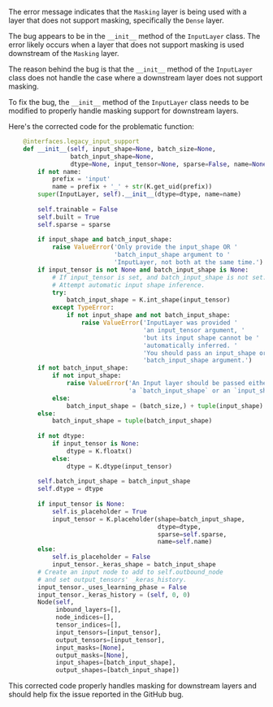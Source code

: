 The error message indicates that the `Masking` layer is being used with a layer that does not support masking, specifically the `Dense` layer.

The bug appears to be in the `__init__` method of the `InputLayer` class. The error likely occurs when a layer that does not support masking is used downstream of the `Masking` layer.

The reason behind the bug is that the `__init__` method of the `InputLayer` class does not handle the case where a downstream layer does not support masking.

To fix the bug, the `__init__` method of the `InputLayer` class needs to be modified to properly handle masking support for downstream layers.

Here's the corrected code for the problematic function:

```python
    @interfaces.legacy_input_support
    def __init__(self, input_shape=None, batch_size=None,
                 batch_input_shape=None,
                 dtype=None, input_tensor=None, sparse=False, name=None):
        if not name:
            prefix = 'input'
            name = prefix + '_' + str(K.get_uid(prefix))
        super(InputLayer, self).__init__(dtype=dtype, name=name)
    
        self.trainable = False
        self.built = True
        self.sparse = sparse
    
        if input_shape and batch_input_shape:
            raise ValueError('Only provide the input_shape OR '
                             'batch_input_shape argument to '
                             'InputLayer, not both at the same time.')
        if input_tensor is not None and batch_input_shape is None:
            # If input_tensor is set, and batch_input_shape is not set:
            # Attempt automatic input shape inference.
            try:
                batch_input_shape = K.int_shape(input_tensor)
            except TypeError:
                if not input_shape and not batch_input_shape:
                    raise ValueError('InputLayer was provided '
                                     'an input_tensor argument, '
                                     'but its input shape cannot be '
                                     'automatically inferred. '
                                     'You should pass an input_shape or '
                                     'batch_input_shape argument.')
        if not batch_input_shape:
            if not input_shape:
                raise ValueError('An Input layer should be passed either '
                                 'a `batch_input_shape` or an `input_shape`.')
            else:
                batch_input_shape = (batch_size,) + tuple(input_shape)
        else:
            batch_input_shape = tuple(batch_input_shape)
    
        if not dtype:
            if input_tensor is None:
                dtype = K.floatx()
            else:
                dtype = K.dtype(input_tensor)
    
        self.batch_input_shape = batch_input_shape
        self.dtype = dtype
    
        if input_tensor is None:
            self.is_placeholder = True
            input_tensor = K.placeholder(shape=batch_input_shape,
                                         dtype=dtype,
                                         sparse=self.sparse,
                                         name=self.name)
        else:
            self.is_placeholder = False
            input_tensor._keras_shape = batch_input_shape
        # Create an input node to add to self.outbound_node
        # and set output_tensors' _keras_history.
        input_tensor._uses_learning_phase = False
        input_tensor._keras_history = (self, 0, 0)
        Node(self,
             inbound_layers=[],
             node_indices=[],
             tensor_indices=[],
             input_tensors=[input_tensor],
             output_tensors=[input_tensor],
             input_masks=[None],
             output_masks=[None],
             input_shapes=[batch_input_shape],
             output_shapes=[batch_input_shape])
```

This corrected code properly handles masking for downstream layers and should help fix the issue reported in the GitHub bug.